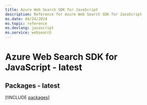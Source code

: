 ```yaml
---
title: Azure Web Search SDK for JavaScript
description: Reference for Azure Web Search SDK for JavaScript
ms.date: 04/24/2024
ms.topic: reference
ms.devlang: javascript
ms.service: websearch
---
```

# Azure Web Search SDK for JavaScript - latest
## Packages - latest
[!INCLUDE [packages](web-search-index.md)]